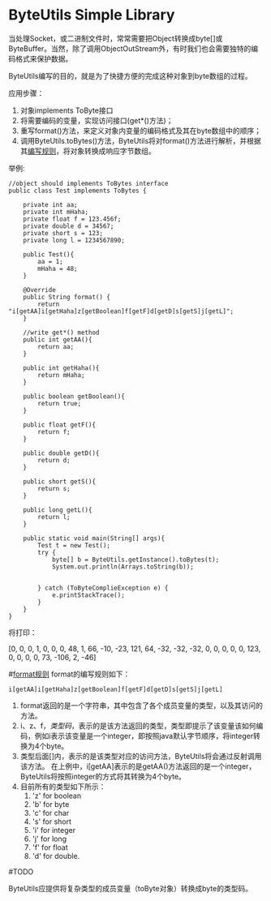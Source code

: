 ByteUtils Simple Library
=======

当处理Socket，或二进制文件时，常常需要把Object转换成byte[]或ByteBuffer。当然，除了调用ObjectOutStream外，有时我们也会需要独特的编码格式来保护数据。

ByteUtils编写的目的，就是为了快捷方便的完成这种对象到byte数组的过程。

应用步骤：
1. 对象implements ToByte接口
2. 将需要编码的变量，实现访问接口(get*()方法)；
3. 重写format()方法，来定义对象内变量的编码格式及其在byte数组中的顺序；
4. 调用ByteUtils.toBytes()方法，ByteUtils将对format()方法进行解析，并根据其[编写规则](#format)，将对象转换成响应字节数组。

举例:

```
//object should implements ToBytes interface
public class Test implements ToBytes {

	private int aa;
	private int mHaha;
	private float f = 123.456f;
	private double d = 34567;
	private short s = 123;
	private long l = 1234567890;
	
	public Test(){
		aa = 1;
		mHaha = 48;
	}

	@Override
	public String format() {
		return "i[getAA]i[getHaha]z[getBoolean]f[getF]d[getD]s[getS]j[getL]";
	}
	
	//write get*() method
	public int getAA(){
		return aa;
	}
	
	public int getHaha(){
		return mHaha;
	}
	
	public boolean getBoolean(){
		return true;
	}
	
	public float getF(){
		return f;
	}
	
	public double getD(){
		return d;
	}
	
	public short getS(){
		return s;
	}
	
	public long getL(){
		return l;
	}
	
	public static void main(String[] args){
		Test t = new Test();
		try {
			byte[] b = ByteUtils.getInstance().toBytes(t);
			System.out.println(Arrays.toString(b));
			
			
		} catch (ToByteComplieException e) {
			e.printStackTrace();
		}
	}
}

```
将打印：

[0, 0, 0, 1, 0, 0, 0, 48, 1, 66, -10, -23, 121, 64, -32, -32, -32, 0, 0, 0, 0, 0, 123, 0, 0, 0, 0, 73, -106, 2, -46]

#[format规则](id:format)
format的编写规则如下：

```i[getAA]i[getHaha]z[getBoolean]f[getF]d[getD]s[getS]j[getL]```

1. format返回的是一个字符串，其中包含了各个成员变量的类型，以及其访问的方法。
2. i、z、f，*类型码*，表示的是该方法返回的类型，类型即提示了该变量该如何编码，例如i表示该变量是一个integer，即按照java默认字节顺序，将integer转换为4个byte。
3. 类型后面[]内，表示的是该类型对应的访问方法，ByteUtils将会通过反射调用该方法。
在上例中，i[getAA]表示的是getAA()方法返回的是一个integer，ByteUtils将按照integer的方式将其转换为4个byte。
4. 目前所有的类型如下所示：
	1. 'z' for boolean
	2. 'b' for byte
	3. 'c' for char
	4. 's' for short
	5. 'i' for integer
	6. 'j' for long
	7. 'f' for float 
	8. 'd' for double.

#TODO

ByteUtils应提供将复杂类型的成员变量（toByte对象）转换成byte的类型码。


